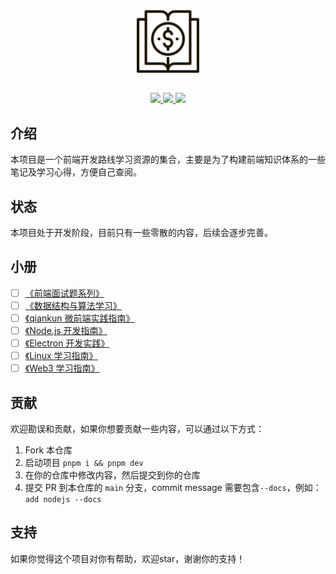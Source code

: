 <div align="center">
  <img src="./logo.svg" width="100"  alt="logo" />
</div>

##
<p align="center">
<a href="https://github.com/aaronlamz/open-course/actions/workflows/deploy-docs.yml">
  <img src="https://github.com/aaronlamz/open-course/actions/workflows/deploy-docs.yml/badge.svg ">
</a>

<a href="https://badgen.net/static/Content%20Generated%20By/ChatGPT/green">
  <img src ="https://badgen.net/static/Content%20Generated%20By/ChatGPT/green">
</a>

<a href="https://flat.badgen.net/badge/icon/wiki/green?icon=wiki&label">
  <img src ="https://flat.badgen.net/badge/icon/wiki/green?icon=wiki&label">
</a>
</p>


## 介绍
本项目是一个前端开发路线学习资源的集合，主要是为了构建前端知识体系的一些笔记及学习心得，方便自己查阅。

## 状态
本项目处于开发阶段，目前只有一些零散的内容，后续会逐步完善。

## 小册
- [ ] [《前端面试题系列》](https://www.ultimate-kernel.fun/open-course/interview/)
- [ ] [《数据结构与算法学习》](https://www.ultimate-kernel.fun/open-course/algorithm/)
- [ ] [《qiankun 微前端实践指南》](https://www.ultimate-kernel.fun/open-course/qiankun/)
- [ ] [《Node.js 开发指南》](https://www.ultimate-kernel.fun/open-course/nodejs/)
- [ ] [《Electron 开发实践》](https://www.ultimate-kernel.fun/open-course/electron/)
- [ ] [《Linux 学习指南》](https://www.ultimate-kernel.fun/open-course/linux/)
- [ ] [《Web3 学习指南》](https://www.ultimate-kernel.fun/open-course/web3/)

<!-- ## 工具 -->
<!-- - [emoji 速查表](https://www.ultimate-kernel.fun/open-course/emoji/) -->

<!-- ## 读书 -->

## 贡献
欢迎勘误和贡献，如果你想要贡献一些内容，可以通过以下方式：
1. Fork 本仓库
2. 启动项目 `pnpm i && pnpm dev`
3. 在你的仓库中修改内容，然后提交到你的仓库
4. 提交 PR 到本仓库的 `main` 分支，commit message 需要包含`--docs`，例如：`add nodejs --docs`

## 支持
如果你觉得这个项目对你有帮助，欢迎star，谢谢你的支持！
<div>
  <!-- <img src="./coffee.png"/ width="200px"> -->
</div>
